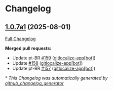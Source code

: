 # Changelog

## [1.0.7a1](https://github.com/OpenVoiceOS/ovos-skill-weather/tree/1.0.7a1) (2025-08-01)

[Full Changelog](https://github.com/OpenVoiceOS/ovos-skill-weather/compare/1.0.6...1.0.7a1)

**Merged pull requests:**

- Update pt-BR [\#159](https://github.com/OpenVoiceOS/ovos-skill-weather/pull/159) ([gitlocalize-app[bot]](https://github.com/apps/gitlocalize-app))
- Update [\#158](https://github.com/OpenVoiceOS/ovos-skill-weather/pull/158) ([gitlocalize-app[bot]](https://github.com/apps/gitlocalize-app))
- Update pt-BR [\#157](https://github.com/OpenVoiceOS/ovos-skill-weather/pull/157) ([gitlocalize-app[bot]](https://github.com/apps/gitlocalize-app))



\* *This Changelog was automatically generated by [github_changelog_generator](https://github.com/github-changelog-generator/github-changelog-generator)*

